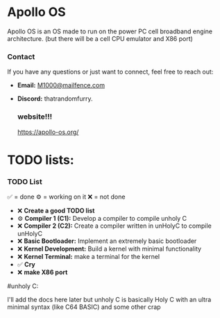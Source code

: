 # Apollo OS


Apollo OS is an OS made to run on the power PC cell broadband engine architecture. (but there will be a cell CPU emulator and X86 port) 

### Contact

If you have any questions or just want to connect, feel free to reach out:

- **Email:** [M1000@mailfence.com](mailto:M1000@mailfence.com)
- **Discord:** thatrandomfurry.

  ### website!!!

  https://apollo-os.org/


# TODO lists:


### TODO List

✅ = done
⚙️ = working on it
❌ = not done

- ❌ **Create a good TODO list**
- ⚙️ **Compiler 1 (C1):** Develop a compiler to compile unholy C
- ❌ **Compiler 2 (C2):** Create a compiler written in unHolyC to compile unHolyC
- ❌ **Basic Bootloader:** Implement an extremely basic bootloader
- ❌ **Kernel Development:** Build a kernel with minimal functionality
- ❌ **Kernel Terminal:** make a terminal for the kernel
- ✅ **Cry**
- ❌ **make X86 port**


#unholy C:


I'll add the docs here later but unholy C is basically Holy C with an ultra minimal syntax (like C64 BASIC) and some other crap 
